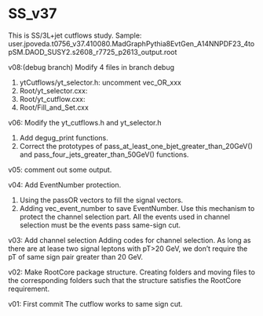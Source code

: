 # SS_v37
This is SS/3L+jet cutflows study.
Sample:  user.jpoveda.t0756_v37.410080.MadGraphPythia8EvtGen_A14NNPDF23_4topSM.DAOD_SUSY2.s2608_r7725_p2613_output.root

v08:(debug branch) Modify 4 files in branch debug
1. ytCutflows/yt_selector.h: uncomment vec_OR_xxx
2. Root/yt_selector.cxx:
3. Root/yt_cutflow.cxx:
4. Root/Fill_and_Set.cxx


v06: Modify the yt_cutflows.h and yt_selector.h
1. Add degug_print functions.
2. Correct the prototypes of pass_at_least_one_bjet_greater_than_20GeV() and pass_four_jets_greater_than_50GeV() functions.


v05: comment out some output.

v04: Add EventNumber protection.
1. Using the passOR vectors to fill the signal vectors.
2. Adding vec_event_number to save EventNumber. Use this mechanism to protect the channel selection part. All the events used in channel selection must be the events pass same-sign cut.

v03: Add channel selection
Adding codes for channel selection. As long as there are at lease two signal leptons with pT>20 GeV, we don’t require the pT of same sign pair greater than 20 GeV.


v02: Make RootCore package structure.
Creating folders and moving files to the corresponding folders such that the structure satisfies the RootCore requirement.


v01: First commit
The cutflow works to same sign cut.
